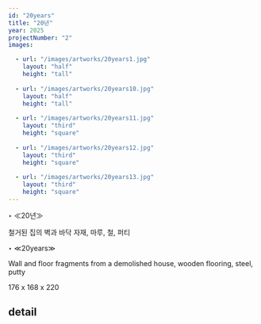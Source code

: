 ```yaml
---
id: "20years"
title: "20년"
year: 2025
projectNumber: "2"
images:

  - url: "/images/artworks/20years1.jpg"
    layout: "half"
    height: "tall"
    
  - url: "/images/artworks/20years10.jpg"
    layout: "half"
    height: "tall"
    
  - url: "/images/artworks/20years11.jpg"
    layout: "third"
    height: "square"
    
  - url: "/images/artworks/20years12.jpg"
    layout: "third"
    height: "square"
    
  - url: "/images/artworks/20years13.jpg"
    layout: "third"
    height: "square"
---
```

‣ ≪20년≫

철거된 집의 벽과 바닥 자재, 마루, 철, 퍼티

‣ ≪20years≫

Wall and floor fragments from a demolished house,
wooden flooring, steel, putty

176 x 168 x 220

## detail



